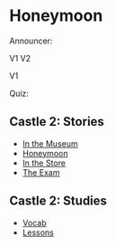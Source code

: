 # Honeymoon

Announcer:

V1
	V2

V1

Quiz: 

## Castle 2: Stories
* [In the Museum](https://github.com/EO4wellness/T-I-L/blob/main/polyglot/aleman/Castle-2/Story_In-the-Museum.md)
* [Honeymoon](https://github.com/EO4wellness/T-I-L/blob/main/polyglot/aleman/Castle-2/Story_Honeymoon.md)
* [In the Store](https://github.com/EO4wellness/T-I-L/blob/main/polyglot/aleman/Castle-2/Story_In-The-Store.md)
* [The Exam](https://github.com/EO4wellness/T-I-L/blob/main/polyglot/aleman/Castle-2/Story_The-Exam.md)

## Castle 2: Studies 
* [Vocab](https://github.com/EO4wellness/T-I-L/blob/main/polyglot/aleman/Castle-2/Vocab.md)
* [Lessons](https://github.com/EO4wellness/T-I-L/blob/main/polyglot/aleman/Castle-2/README.md)
